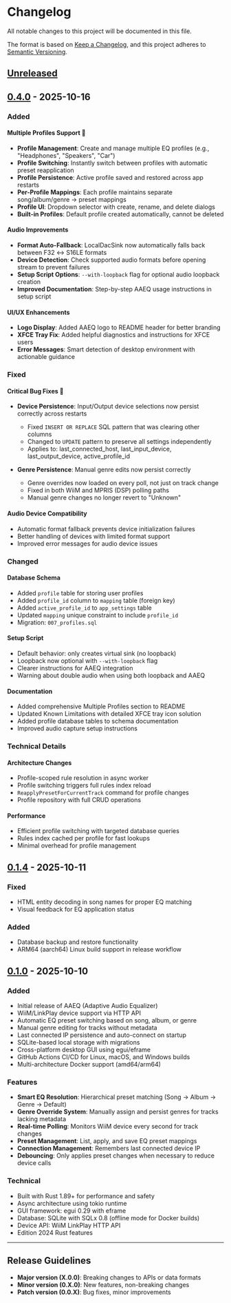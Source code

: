 # Changelog

All notable changes to this project will be documented in this file.

The format is based on [Keep a Changelog](https://keepachangelog.com/en/1.0.0/),
and this project adheres to [Semantic Versioning](https://semver.org/spec/v2.0.0.html).

## [Unreleased]

## [0.4.0] - 2025-10-16

### Added

#### Multiple Profiles Support 🎯
- **Profile Management**: Create and manage multiple EQ profiles (e.g., "Headphones", "Speakers", "Car")
- **Profile Switching**: Instantly switch between profiles with automatic preset reapplication
- **Profile Persistence**: Active profile saved and restored across app restarts
- **Per-Profile Mappings**: Each profile maintains separate song/album/genre → preset mappings
- **Profile UI**: Dropdown selector with create, rename, and delete dialogs
- **Built-in Profiles**: Default profile created automatically, cannot be deleted

#### Audio Improvements
- **Format Auto-Fallback**: LocalDacSink now automatically falls back between F32 ↔ S16LE formats
- **Device Detection**: Check supported audio formats before opening stream to prevent failures
- **Setup Script Options**: `--with-loopback` flag for optional audio loopback creation
- **Improved Documentation**: Step-by-step AAEQ usage instructions in setup script

#### UI/UX Enhancements
- **Logo Display**: Added AAEQ logo to README header for better branding
- **XFCE Tray Fix**: Added helpful diagnostics and instructions for XFCE users
- **Error Messages**: Smart detection of desktop environment with actionable guidance

### Fixed

#### Critical Bug Fixes 🐛
- **Device Persistence**: Input/Output device selections now persist correctly across restarts
  - Fixed `INSERT OR REPLACE` SQL pattern that was clearing other columns
  - Changed to `UPDATE` pattern to preserve all settings independently
  - Applies to: last_connected_host, last_input_device, last_output_device, active_profile_id

- **Genre Persistence**: Manual genre edits now persist correctly
  - Genre overrides now loaded on every poll, not just on track change
  - Fixed in both WiiM and MPRIS (DSP) polling paths
  - Manual genre changes no longer revert to "Unknown"

#### Audio Device Compatibility
- Automatic format fallback prevents device initialization failures
- Better handling of devices with limited format support
- Improved error messages for audio device issues

### Changed

#### Database Schema
- Added `profile` table for storing user profiles
- Added `profile_id` column to `mapping` table (foreign key)
- Added `active_profile_id` to `app_settings` table
- Updated `mapping` unique constraint to include `profile_id`
- Migration: `007_profiles.sql`

#### Setup Script
- Default behavior: only creates virtual sink (no loopback)
- Loopback now optional with `--with-loopback` flag
- Clearer instructions for AAEQ integration
- Warning about double audio when using both loopback and AAEQ

#### Documentation
- Added comprehensive Multiple Profiles section to README
- Updated Known Limitations with detailed XFCE tray icon solution
- Added profile database tables to schema documentation
- Improved audio capture setup instructions

### Technical Details

#### Architecture Changes
- Profile-scoped rule resolution in async worker
- Profile switching triggers full rules index reload
- `ReapplyPresetForCurrentTrack` command for profile changes
- Profile repository with full CRUD operations

#### Performance
- Efficient profile switching with targeted database queries
- Rules index cached per profile for fast lookups
- Minimal overhead for profile management

## [0.1.4] - 2025-10-11

### Fixed
- HTML entity decoding in song names for proper EQ matching
- Visual feedback for EQ application status

### Added
- Database backup and restore functionality
- ARM64 (aarch64) Linux build support in release workflow

## [0.1.0] - 2025-10-10

### Added
- Initial release of AAEQ (Adaptive Audio Equalizer)
- WiiM/LinkPlay device support via HTTP API
- Automatic EQ preset switching based on song, album, or genre
- Manual genre editing for tracks without metadata
- Last connected IP persistence and auto-connect on startup
- SQLite-based local storage with migrations
- Cross-platform desktop GUI using egui/eframe
- GitHub Actions CI/CD for Linux, macOS, and Windows builds
- Multi-architecture Docker support (amd64/arm64)

### Features
- **Smart EQ Resolution**: Hierarchical preset matching (Song → Album → Genre → Default)
- **Genre Override System**: Manually assign and persist genres for tracks lacking metadata
- **Real-time Polling**: Monitors WiiM device every second for track changes
- **Preset Management**: List, apply, and save EQ preset mappings
- **Connection Management**: Remembers last connected device IP
- **Debouncing**: Only applies preset changes when necessary to reduce device calls

### Technical
- Built with Rust 1.89+ for performance and safety
- Async architecture using tokio runtime
- GUI framework: egui 0.29 with eframe
- Database: SQLite with SQLx 0.8 (offline mode for Docker builds)
- Device API: WiiM LinkPlay HTTP API
- Edition 2024 Rust features

---

## Release Guidelines

- **Major version (X.0.0)**: Breaking changes to APIs or data formats
- **Minor version (0.X.0)**: New features, non-breaking changes
- **Patch version (0.0.X)**: Bug fixes, minor improvements

[Unreleased]: https://github.com/jaschadub/AAEQ/compare/v0.4.0...HEAD
[0.4.0]: https://github.com/jaschadub/AAEQ/compare/v0.1.4...v0.4.0
[0.1.4]: https://github.com/jaschadub/AAEQ/compare/v0.1.0...v0.1.4
[0.1.0]: https://github.com/jaschadub/AAEQ/releases/tag/v0.1.0
